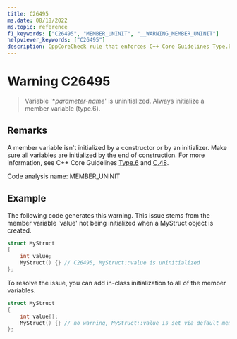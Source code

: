 ```yaml
---
title: C26495
ms.date: 08/18/2022
ms.topic: reference
f1_keywords: ["C26495", "MEMBER_UNINIT", "__WARNING_MEMBER_UNINIT"]
helpviewer_keywords: ["C26495"]
description: CppCoreCheck rule that enforces C++ Core Guidelines Type.6
---
```

# Warning C26495

> Variable '\**parameter-name*' is uninitialized. Always initialize a member variable (type.6).

## Remarks

A member variable isn't initialized by a constructor or by an initializer. Make sure all variables are initialized by the end of construction. For more information, see C++ Core Guidelines [Type.6](https://github.com/isocpp/CppCoreGuidelines/blob/master/CppCoreGuidelines.md#SS-type) and [C.48](https://github.com/isocpp/CppCoreGuidelines/blob/master/CppCoreGuidelines.md#c48-prefer-in-class-initializers-to-member-initializers-in-constructors-for-constant-initializers).

Code analysis name: MEMBER_UNINIT

## Example

The following code generates this warning. This issue stems from the member variable 'value' not being initialized when a MyStruct object is created.

```cpp
struct MyStruct
{
    int value;
    MyStruct() {} // C26495, MyStruct::value is uninitialized
};
```

To resolve the issue, you can add in-class initialization to all of the member variables.

```cpp
struct MyStruct
{
    int value{};
    MyStruct() {} // no warning, MyStruct::value is set via default member initialization
};
```
